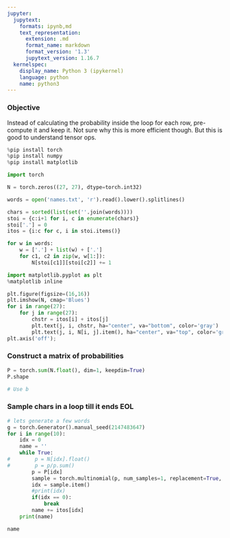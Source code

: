 ```yaml
---
jupyter:
  jupytext:
    formats: ipynb,md
    text_representation:
      extension: .md
      format_name: markdown
      format_version: '1.3'
      jupytext_version: 1.16.7
  kernelspec:
    display_name: Python 3 (ipykernel)
    language: python
    name: python3
---
```


### Objective

Instead of calculating the probability inside the loop for each row, pre-compute it and keep it. Not sure why this is more efficient though. 
But this is good to understand tensor ops.


```python
%pip install torch
%pip install numpy
%pip install matplotlib
```

```python
import torch
```

```python
N = torch.zeros((27, 27), dtype=torch.int32)
```

```python
words = open('names.txt', 'r').read().lower().splitlines()
```

```python
chars = sorted(list(set(''.join(words))))
stoi = {c:i+1 for i, c in enumerate(chars)}
stoi['.'] = 0
itos = {i:c for c, i in stoi.items()}
```

```python
for w in words:
    w = ['.'] + list(w) + ['.']
    for c1, c2 in zip(w, w[1:]):
        N[stoi[c1]][stoi[c2]] += 1
```

```python
import matplotlib.pyplot as plt
%matplotlib inline

plt.figure(figsize=(16,16))
plt.imshow(N, cmap='Blues')
for i in range(27):
    for j in range(27):
        chstr = itos[i] + itos[j]
        plt.text(j, i, chstr, ha="center", va="bottom", color='gray')
        plt.text(j, i, N[i, j].item(), ha="center", va="top", color='gray')
plt.axis('off');
```

### Construct a matrix of probabilities 

```python
P = torch.sum(N.float(), dim=1, keepdim=True)
P.shape
```

```python
# Use b
```

### Sample chars in a loop till it ends EOL

```python
# lets generate a few words
g = torch.Generator().manual_seed(2147483647)
for i in range(10):
    idx = 0
    name = ''    
    while True:
#        p = N[idx].float()
#        p = p/p.sum()
        p = P[idx]
        sample = torch.multinomial(p, num_samples=1, replacement=True, generator=g)
        idx = sample.item()
        #print(idx)
        if(idx == 0):
            break
        name += itos[idx]
    print(name)
```

```python
name
```

```python

```

